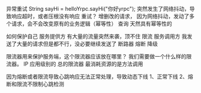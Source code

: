 异常重试
String sayHi = helloYrpc.sayHi("你好yrpc");
突然发生了网络抖动，导致响应超时，或者压根没有响应
重试？
增删改的请求，   因为网络抖动，发动了多个请求，会不会改变原有的业务逻辑（幂等性）
查询   天然具有幂等性的


如何保护自己
服务提供方   有大量的流量突然来袭，顶不住                          限流
服务调用方   我发送了大量的请求但是都不行，没必要继续发送了 断路器     熔断 降级

限流器用来保护服务端，这个限流器应该放在哪里？
我们需要做一个什么样的限流器。 IP  应用级别的  总的限流器
最消耗资源的是方法调用

因为熔断或者限流导致心跳响应无法正常处理，导致动态下线
1、正常下线
2、熔断和限流不限制心跳检测